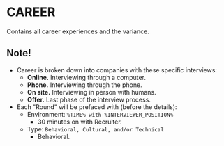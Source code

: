 # CAREER

Contains all career experiences and the variance.

## Note!

- Career is broken down into companies with these specific interviews:
  - **Online.** Interviewing through a computer.
  - **Phone.** Interviewing through the phone.
  - **On site.** Interviewing in person with humans.
  - **Offer.** Last phase of the interview process.
- Each "Round" will be prefaced with (before the details):
  - Environment: `%TIME% with %INTERVIEWER_POSITION%`
    - 30 minutes on with Recruiter.
  - Type: `Behavioral, Cultural, and/or Technical`
    - Behavioral.
